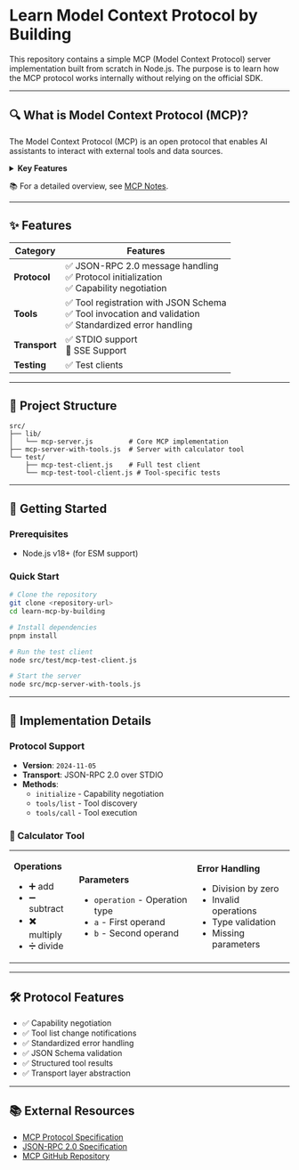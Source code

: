 # Learn Model Context Protocol by Building

This repository contains a simple MCP (Model Context Protocol) server implementation built from scratch in Node.js. The purpose is to learn how the MCP protocol works internally without relying on the official SDK.

---

## 🔍 What is Model Context Protocol (MCP)?

The Model Context Protocol (MCP) is an open protocol that enables AI assistants to interact with external tools and data sources.

<details>
<summary><b>Key Features</b></summary>

- List available tools and their capabilities
- Call tools with parameters
- Handle errors in a consistent way
- Process tool results in a standardized format
</details>

📚 For a detailed overview, see [MCP Notes](notes/mcp.md).

---

## ✨ Features

| Category | Features |
|----------|----------|
| **Protocol** | ✅ JSON-RPC 2.0 message handling<br>✅ Protocol initialization<br>✅ Capability negotiation |
| **Tools** | ✅ Tool registration with JSON Schema<br>✅ Tool invocation and validation<br>✅ Standardized error handling |
| **Transport** | ✅ STDIO support<br>🚧 SSE Support |
| **Testing** | ✅ Test clients |

---

## 📁 Project Structure

```
src/
├── lib/
│   └── mcp-server.js         # Core MCP implementation
├── mcp-server-with-tools.js  # Server with calculator tool
└── test/
    ├── mcp-test-client.js    # Full test client
    └── mcp-test-tool-client.js # Tool-specific tests
```

---

## 🚀 Getting Started

### Prerequisites

- Node.js v18+ (for ESM support)

### Quick Start

```bash
# Clone the repository
git clone <repository-url>
cd learn-mcp-by-building

# Install dependencies
pnpm install

# Run the test client
node src/test/mcp-test-client.js

# Start the server
node src/mcp-server-with-tools.js
```

---

## 🔧 Implementation Details

### Protocol Support

- **Version**: `2024-11-05`
- **Transport**: JSON-RPC 2.0 over STDIO
- **Methods**:
  - `initialize` - Capability negotiation
  - `tools/list` - Tool discovery
  - `tools/call` - Tool execution

### 🧮 Calculator Tool

<table>
<tr>
<td>

**Operations**
- ➕ add
- ➖ subtract
- ✖️ multiply
- ➗ divide

</td>
<td>

**Parameters**
- `operation` - Operation type
- `a` - First operand
- `b` - Second operand

</td>
<td>

**Error Handling**
- Division by zero
- Invalid operations
- Type validation
- Missing parameters

</td>
</tr>
</table>

---

## 🛠️ Protocol Features

- ✅ Capability negotiation
- ✅ Tool list change notifications
- ✅ Standardized error handling
- ✅ JSON Schema validation
- ✅ Structured tool results
- ✅ Transport layer abstraction

---

## 📚 External Resources

- [MCP Protocol Specification](https://spec.modelcontextprotocol.io/specification/2024-11-05/)
- [JSON-RPC 2.0 Specification](https://www.jsonrpc.org/specification)
- [MCP GitHub Repository](https://github.com/modelcontextprotocol)
